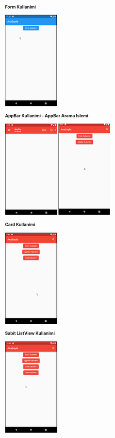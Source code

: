 #### Form Kullanimi
<img src="images/formkullanimi.gif" height="300">

#### AppBar Kullanimi - AppBar Arama Islemi
<div>
<img src="images/appbarkullanimi.gif" height="300">
<img src="images/appbarArama.gif" height="300">
</div>

#### Card Kullanimi
<img src="images/cardKullanimi.gif" height="300">

#### Sabit ListView Kullanimi
<img src="images/sabitlistview.gif" height="300">



